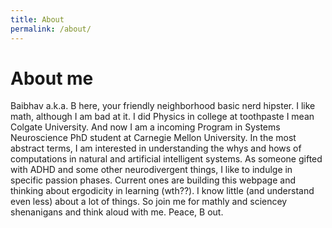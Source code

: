 ```yaml
---
title: About
permalink: /about/
---
```

# About me

Baibhav a.k.a. B here, your friendly neighborhood basic nerd hipster. I like math, although I am bad at it. I did Physics in college at toothpaste I mean Colgate University. And now I am a incoming Program in Systems Neuroscience PhD student at Carnegie Mellon University. In the most abstract terms, I am interested in understanding the whys and hows of computations in natural and artificial intelligent systems. As someone gifted with ADHD and some other neurodivergent things, I like to indulge in specific passion phases. Current ones are building this webpage and thinking about ergodicity in learning (wth??). I know little (and understand even less) about a lot of things. So join me for mathly and sciencey shenanigans and think aloud with me. Peace, B out.
